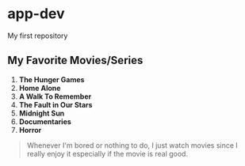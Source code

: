 # app-dev
My first repository
## My Favorite Movies/Series
1. **The Hunger Games**
2. **Home Alone**
3. **A Walk To Remember**
4. **The Fault in Our Stars**
5. **Midnight Sun**
6. **Documentaries**
7. **Horror**
   
> Whenever I'm bored or nothing to do, I just watch movies since I really enjoy it especially if the movie is real good.
